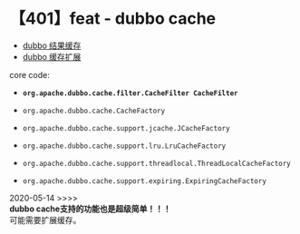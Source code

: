 # 【401】feat - dubbo cache

+ [dubbo 结果缓存](http://dubbo.apache.org/zh-cn/docs/user/demos/result-cache.html)
+ [dubbo 缓存扩展](http://dubbo.apache.org/zh-cn/docs/dev/impls/cache.html)

core code:
- **`org.apache.dubbo.cache.filter.CacheFilter CacheFilter`**

- `org.apache.dubbo.cache.CacheFactory`
- `org.apache.dubbo.cache.support.jcache.JCacheFactory`
- `org.apache.dubbo.cache.support.lru.LruCacheFactory`
- `org.apache.dubbo.cache.support.threadlocal.ThreadLocalCacheFactory`
- `org.apache.dubbo.cache.support.expiring.ExpiringCacheFactory`

2020-05-14 >>>>  
**dubbo cache支持的功能也是超级简单！！！**  
可能需要扩展缓存。  
